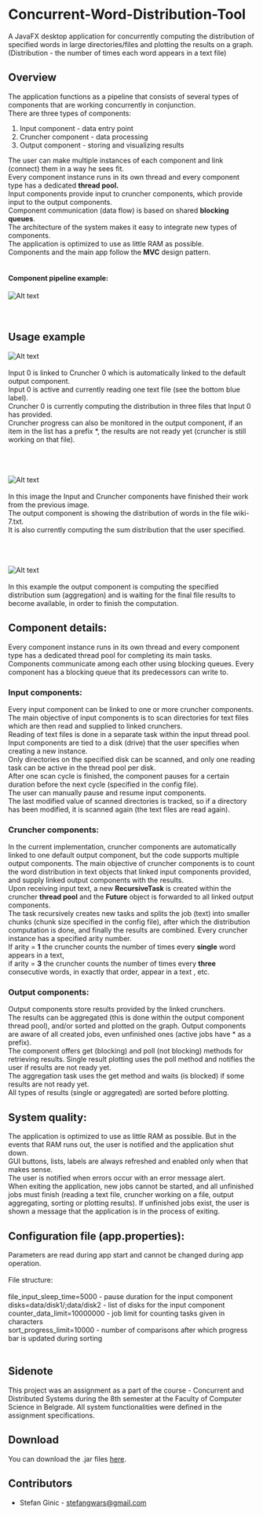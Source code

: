 # Concurrent-Word-Distribution-Tool
A JavaFX desktop application for concurrently computing the distribution of specified words in large directories/files and plotting the results on a graph. (Distribution - the number of times each word appears in a text file)

## Overview
The application functions as a pipeline that consists of several types of components that are working concurrently in conjunction.<br>
There are three types of components:
1. Input component - data entry point
2. Cruncher component - data processing
3. Output component - storing and visualizing results

The user can make multiple instances of each component and link (connect) them in a way he sees fit.<br>
Every component instance runs in its own thread and every component type has a dedicated <b>thread pool.</b><br>
Input components provide input to cruncher components, which provide input to the output components.<br>
Component communication (data flow) is based on shared <b>blocking queues</b>. <br>
The architecture of the system makes it easy to integrate new types of components.<br>
The application is optimized to use as little RAM as possible. <br>
Components and the main app follow the <b>MVC</b> design pattern.<br><br>

#### Component pipeline example:
![Alt text](images/wdt.png?raw=true "")<br><br><br>

## Usage example

![Alt text](images/de4.png?raw=true "")<br><br>
Input 0 is linked to Cruncher 0 which is automatically linked to the default output component.<br>
Input 0 is active and currently reading one text file (see the bottom blue label).<br>
Cruncher 0 is currently computing the distribution in three files that Input 0 has provided.<br>
Cruncher progress can also be monitored in the output component, if an item in the list has a prefix \*, the results are not ready yet (cruncher is still working on that file).
<br><br><br><br>

![Alt text](images/de5.png?raw=true "")<br><br>
In this image the Input and Cruncher components have finished their work from the previous image.<br>
The output component is showing the distribution of words in the file wiki-7.txt.<br>
It is also currently computing the sum distribution that the user specified.<br><br><br><br>

![Alt text](images/de6.png?raw=true "")<br><br>
In this example the output component is computing the specified distribution sum (aggregation) and is waiting for the final file results to become available, in order to finish the computation.

## Component details:
Every component instance runs in its own thread and every component type has a dedicated thread pool for completing its main tasks.<br>
Components communicate among each other using blocking queues. Every component has a blocking queue that its predecessors can write to.<br>

### Input components:
Every input component can be linked to one or more cruncher components.<br>
The main objective of input components is to scan directories for text files which are then read and supplied to linked crunchers.<br>
Reading of text files is done in a separate task within the input thread pool.<br>
Input components are tied to a disk (drive) that the user specifies when creating a new instance. <br>
Only directories on the specified disk can be scanned, and only one reading task can be active in the thread pool per disk. <br>
After one scan cycle is finished, the component pauses for a certain duration before the next cycle (specified in the config file). <br>
The user can manually pause and resume input components. <br>
The last modified value of scanned directories is tracked, so if a directory has been modified, it is scanned again (the text files are read again). <br>

### Cruncher components:
In the current implementation, cruncher components are automatically linked to one default output component, but the code supports multiple output components.
The main objective of cruncher components is to count the word distribution in text objects that linked input components provided, and supply linked output components with the results. <br>
Upon receiving input text, a new <b>RecursiveTask</b> is created within the cruncher <b>thread pool</b> and the <b>Future</b> object is forwarded to all linked output components.<br>
The task recursively creates new tasks and splits the job (text) into smaller chunks (chunk size specified in the config file), after which the distribution computation is done, and finally the results are combined.
Every cruncher instance has a specified arity number.<br>
If arity = <b>1</b> the cruncher counts the number of times every <b>single</b> word appears in a text,<br>
if arity = <b>3</b> the cruncher counts the number of times every <b>three</b> consecutive words, in exactly that order, appear in a text , etc.<br>

### Output components:
Output components store results provided by the linked crunchers.<br>
The results can be aggregated (this is done within the output component thread pool), and/or sorted and plotted on the graph.
Output components are aware of all created jobs, even unfinished ones (active jobs have * as a prefix). <br>
The component offers get (blocking) and poll (not blocking) methods for retrieving results.
Single result plotting uses the poll method and notifies the user if results are not ready yet. <br>
The aggregation task uses the get method and waits (is blocked) if some results are not ready yet. <br>
All types of results (single or aggregated) are sorted before plotting. <br>

## System quality:
The application is optimized to use as little RAM as possible. But in the events that RAM runs out, the user is notified and the application shut down. <br>
GUI buttons, lists, labels are always refreshed and enabled only when that makes sense. <br>
The user is notified when errors occur with an error message alert. <br>
When exiting the application, new jobs cannot be started, and all unfinished jobs must finish (reading a text file, cruncher working on a file, output aggregating, sorting or plotting results). If unfinished jobs exist, the user is shown a message that the application is in the process of exiting.

## Configuration file (app.properties):
Parameters are read during app start and cannot be changed during app operation. <br><br>
File structure: <br><br>
file_input_sleep_time=5000 - pause duration for the input component <br>
disks=data/disk1/;data/disk2 - list of disks for the input component <br>
counter_data_limit=10000000 - job limit for counting tasks given in characters <br>
sort_progress_limit=10000 - number of comparisons after which progress bar is updated during sorting <br><br>

## Sidenote
This project was an assignment as a part of the course - Concurrent and Distributed Systems during the 8th semester at the Faculty of Computer Science in Belgrade. All system functionalities were defined in the assignment specifications.

## Download
You can download the .jar files [here](download/Concurrent-Distribution-Tool.zip).<br>

## Contributors
- Stefan Ginic - <stefangwars@gmail.com>
